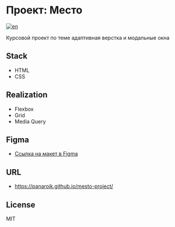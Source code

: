 # Проект: Место

[![en](https://img.shields.io/badge/lang-en-red.svg)](https://github.com/panaroik/mesto-project/blob/main/README.md)


Курсовой проект по теме адаптивная верстка и модальные окна

## Stack

- HTML
- CSS

## Realization

- Flexbox
- Grid
- Media Query

## Figma

* [Ссылка на макет в Figma](https://www.figma.com/file/2cn9N9jSkmxD84oJik7xL7/JavaScript.-Sprint-4?node-id=0%3A1)

## URL

* https://panaroik.github.io/mesto-project/

## License

MIT
